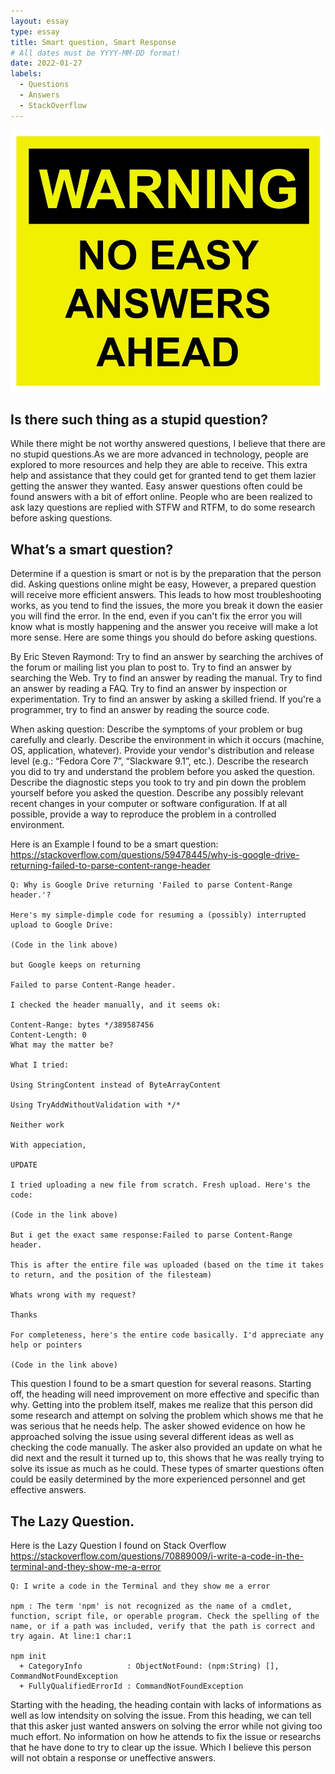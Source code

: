 ```yaml
---
layout: essay
type: essay
title: Smart question, Smart Response
# All dates must be YYYY-MM-DD format!
date: 2022-01-27
labels:
  - Questions
  - Answers
  - StackOverflow
---
```


<img class="ui medium left floated image" src="../images/warning.jpg">

## Is there such thing as a stupid question?

While there might be not worthy answered questions, I believe that there are no stupid questions.As we are more advanced in technology, people are explored to more resources and help they are able to receive. This extra help and assistance that they could get for granted tend to get them lazier getting the answer they wanted. Easy answer questions often could be found answers with a bit of effort online. People who are been realized to ask lazy questions are replied with STFW and RTFM, to do some research before asking questions.

## What’s a smart question?

Determine if a question is smart or not is by the preparation that the person did. Asking questions online might be easy, However, a prepared question will receive more efficient answers. This leads to how most troubleshooting works, as you tend to find the issues, the more you break it down the easier you will find the error. In the end, even if you can't fix the error you will know what is mostly happening and the answer you receive will make a lot more sense.  Here are some things you should do before asking questions.

By Eric Steven Raymond:
Try to find an answer by searching the archives of the forum or mailing list you plan to post to.
Try to find an answer by searching the Web.
Try to find an answer by reading the manual.
Try to find an answer by reading a FAQ.
Try to find an answer by inspection or experimentation.
Try to find an answer by asking a skilled friend.
If you're a programmer, try to find an answer by reading the source code.

When asking question:
Describe the symptoms of your problem or bug carefully and clearly.
Describe the environment in which it occurs (machine, OS, application, whatever). Provide your vendor's distribution and release level (e.g.: “Fedora Core 7”, “Slackware 9.1”, etc.).
Describe the research you did to try and understand the problem before you asked the question.
Describe the diagnostic steps you took to try and pin down the problem yourself before you asked the question.
Describe any possibly relevant recent changes in your computer or software configuration.
If at all possible, provide a way to reproduce the problem in a controlled environment.

Here is an Example I found to be a smart question:
https://stackoverflow.com/questions/59478445/why-is-google-drive-returning-failed-to-parse-content-range-header
```
Q: Why is Google Drive returning 'Failed to parse Content-Range header.'?

Here's my simple-dimple code for resuming a (possibly) interrupted upload to Google Drive:

(Code in the link above)

but Google keeps on returning

Failed to parse Content-Range header.

I checked the header manually, and it seems ok:

Content-Range: bytes */389587456
Content-Length: 0
What may the matter be?

What I tried:

Using StringContent instead of ByteArrayContent

Using TryAddWithoutValidation with */*

Neither work

With appeciation,

UPDATE

I tried uploading a new file from scratch. Fresh upload. Here's the code:

(Code in the link above)

But i get the exact same response:Failed to parse Content-Range header.

This is after the entire file was uploaded (based on the time it takes to return, and the position of the filesteam)

Whats wrong with my request?

Thanks

For completeness, here's the entire code basically. I'd appreciate any help or pointers

(Code in the link above)
```
This question I found to be a smart question for several reasons. Starting off, the heading will need improvement on more effective and specific than why. Getting into the problem itself, makes me realize that this person did some research and attempt on solving the problem which shows me that he was serious that he needs help. The asker showed evidence on how he approached solving the issue using several different ideas as well as checking the code manually. The asker also provided an update on what he did next and the result it turned up to, this shows that he was really trying to solve its issue as much as he could. These types of smarter questions often could be easily determined by the more experienced personnel and get effective answers.

## The Lazy Question.

Here is the Lazy Question I found on Stack Overflow
https://stackoverflow.com/questions/70889009/i-write-a-code-in-the-terminal-and-they-show-me-a-error
```
Q: I write a code in the Terminal and they show me a error

npm : The term 'npm' is not recognized as the name of a cmdlet, function, script file, or operable program. Check the spelling of the name, or if a path was included, verify that the path is correct and try again. At line:1 char:1

npm init
  + CategoryInfo          : ObjectNotFound: (npm:String) [], CommandNotFoundException
  + FullyQualifiedErrorId : CommandNotFoundException

```
Starting with the heading, the heading contain with lacks of informations as well as low intendsity on solving the issue. From this heading, we can tell that this asker just wanted answers on solving the error while not giving too much effort. No information on how he attends to fix the issue or researchs that he have done to try to clear up the issue. Which I believe this person will not obtain a response or uneffective answers.
